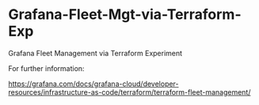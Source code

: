 # Grafana-Fleet-Mgt-via-Terraform-Exp
Grafana Fleet Management via Terraform Experiment

For further information:

https://grafana.com/docs/grafana-cloud/developer-resources/infrastructure-as-code/terraform/terraform-fleet-management/
